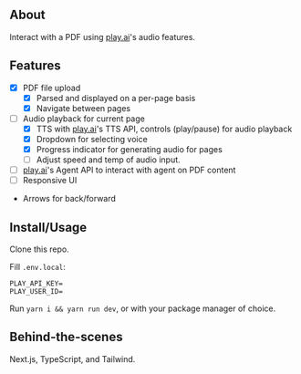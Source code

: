 ## About

Interact with a PDF using [play.ai](https://play.ai/)'s audio features.

## Features

- [X] PDF file upload
    - [X] Parsed and displayed on a per-page basis
    - [X] Navigate between pages
- [ ] Audio playback for current page
    - [X] TTS with [play.ai](https://play.ai/)'s TTS API, controls (play/pause) for audio playback
    - [X] Dropdown for selecting voice
    - [X] Progress indicator for generating audio for pages
    - [ ] Adjust speed and temp of audio input.
- [ ] [play.ai]()'s Agent API to interact with agent on PDF content
- [ ] Responsive UI

* Arrows for back/forward

## Install/Usage

Clone this repo.

Fill `.env.local`:

```
PLAY_API_KEY=
PLAY_USER_ID=
```

Run `yarn i && yarn run dev`, or with your package manager of choice.

## Behind-the-scenes

Next.js, TypeScript, and Tailwind.
